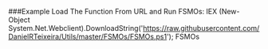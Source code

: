 ###Example
    Load The Function From URL and Run FSMOs:
        IEX (New-Object System.Net.Webclient).DownloadString('https://raw.githubusercontent.com/DanielRTeixeira/Utils/master/FSMOs/FSMOs.ps1'); FSMOs
